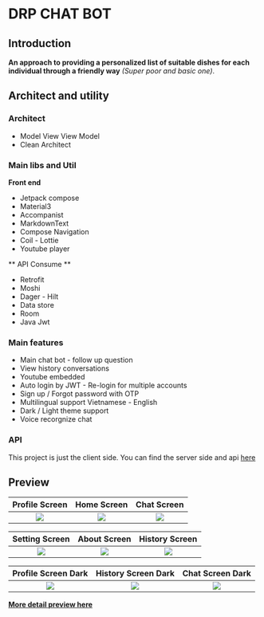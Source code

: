 # DRP CHAT BOT 

## Introduction

**An approach to providing a personalized list of suitable dishes for each individual through a friendly way**
*(Super poor and basic one)*.

## Architect and utility
### Architect
- Model View View Model
- Clean Architect

### Main libs and Util
**Front end**
- Jetpack compose
- Material3
- Accompanist
- MarkdownText
- Compose Navigation
- Coil - Lottie
- Youtube player

** API Consume ** 
- Retrofit
- Moshi 
- Dager - Hilt
- Data store
- Room
- Java Jwt

### Main features
- Main chat bot - follow up question
- View history conversations
- Youtube embedded
- Auto login by JWT - Re-login for multiple accounts 
- Sign up / Forgot password with OTP 
- Multilingual support Vietnamese - English
- Dark / Light theme support
- Voice recorgnize chat

### API 

This project is just the client side. 
You can find the server side and api [here](https://github.com/KyoTranKMA/DRP-Chat-Bot-RestAPI)

## Preview 
|            Profile Screen            |                Home Screen                |                Chat Screen                |
| :----------------------------------: | :---------------------------------------: | :---------------------------------------: |
|   ![](showcase/Profile.png)          |      ![](showcase/HomeScreen.png)         |      ![](showcase/chatAndFollow.png)      |

|              Setting Screen          |                About Screen               |                History Screen             |
| :----------------------------------: | :---------------------------------------: | :---------------------------------------: |
|   ![](showcase/Setting.png)          |       ![](showcase/About.png)             |            ![](showcase/History.png)      |


|         Profile Screen Dark          |             History Screen Dark           |             Chat Screen Dark              |
| :----------------------------------: | :---------------------------------------: | :---------------------------------------: |
|     ![](showcase/Profile_dark.png)   |       ![](showcase/History_dark.png)      |        ![](showcase/ChatDark.png)       |
    

**[More detail preview here](https://github.com/JohnHooin/DRP-android-chat-bot/tree/main/showcase)**

